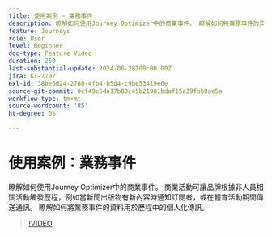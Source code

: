 ```yaml
---
title: 使用案例 — 業務事件
description: 瞭解如何使用Journey Optimizer中的商業事件。 瞭解如何將業務事件的資料用於歷程中的個人化傳訊。
feature: Journeys
role: User
level: Beginner
doc-type: Feature Video
duration: 250
last-substantial-update: 2024-06-28T00:00:00Z
jira: KT-7702
exl-id: 38be6d24-2760-4fb4-b5d4-c9be53419e6e
source-git-commit: 0cf49c6da17b80c45b21981bdaf15e39fbb0ae5a
workflow-type: tm+mt
source-wordcount: '85'
ht-degree: 0%

---
```



# 使用案例：業務事件

瞭解如何使用Journey Optimizer中的商業事件。 商業活動可讓品牌根據非人員相關活動觸發歷程，例如當新聞出版物有新內容時通知訂閱者，或在體育活動期間傳送通訊。 瞭解如何將業務事件的資料用於歷程中的個人化傳訊。

>[!VIDEO](https://video.tv.adobe.com/v/334234/?learn=on)
